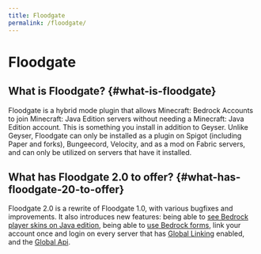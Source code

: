 ```yaml
---
title: Floodgate
permalink: /floodgate/
---
```


# Floodgate
## What is Floodgate? {#what-is-floodgate}
Floodgate is a hybrid mode plugin that allows Minecraft: Bedrock Accounts to join Minecraft: Java Edition servers without needing a Minecraft: Java Edition account. 
This is something you install in addition to Geyser. Unlike Geyser, Floodgate can only be installed as a plugin on Spigot (including Paper and forks), Bungeecord, Velocity, and as a mod on Fabric servers, and can only be utilized on servers that have it installed.

## What has Floodgate 2.0 to offer? {#what-has-floodgate-20-to-offer}
Floodgate 2.0 is a rewrite of Floodgate 1.0, with various bugfixes and improvements. It also introduces new features: being able to [see Bedrock player skins on Java edition](/floodgate/features#what-is-skin-uploading),
being able to [use Bedrock forms](/geyser/forms/), link your account once and login on every server that has [Global Linking](/floodgate/linking#what-is-global-linking) enabled,
and the [Global Api](/geyser/global-api).
